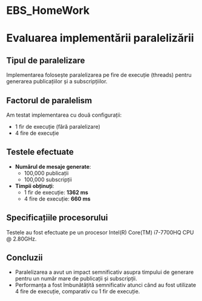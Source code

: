 # EBS_HomeWork

# Evaluarea implementării paralelizării

## Tipul de paralelizare
Implementarea folosește paralelizarea pe fire de execuție (threads) pentru generarea publicațiilor și a subscripțiilor.

## Factorul de paralelism
Am testat implementarea cu două configurații:
- 1 fir de execuție (fără paralelizare)
- 4 fire de execuție

## Testele efectuate
- **Numărul de mesaje generate**: 
  - 100,000 publicații
  - 100,000 subscripții
- **Timpii obținuți**:
  - 1 fir de execuție: **1362 ms**
  - 4 fire de execuție: **660 ms**

## Specificațiile procesorului
Testele au fost efectuate pe un procesor Intel(R) Core(TM) i7-7700HQ CPU @ 2.80GHz.

## Concluzii
- Paralelizarea a avut un impact semnificativ asupra timpului de generare pentru un număr mare de publicații și subscripții.
- Performanța a fost îmbunătățită semnificativ atunci când au fost utilizate 4 fire de execuție, comparativ cu 1 fir de execuție.

